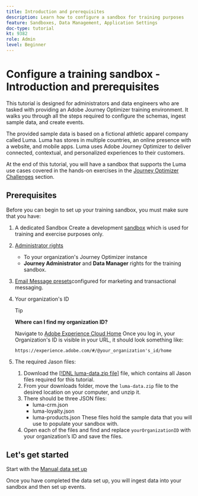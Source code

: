 ```yaml
---
title: Introduction and prerequisites
description: Learn how to configure a sandbox for training purposes 
feature: Sandboxes, Data Management, Application Settings
doc-type: tutorial
kt: 9382
role: Admin
level: Beginner
---
```

# Configure a training sandbox - Introduction and prerequisites

This tutorial is designed for administrators and data engineers who are tasked with providing an Adobe Journey Optimizer training environment. It walks you through all the steps required to configure the schemas, ingest sample data, and create events.

The provided sample data is based on a fictional athletic apparel company called Luma. Luma has stores in multiple countries, an online presence with a website, and mobile apps. Luma uses Adobe Journey Optimizer to deliver connected, contextual, and personalized experiences to their customers.

At the end of this tutorial, you will have a sandbox that supports the Luma use cases covered in the hands-on exercises in the [Journey Optimizer Challenges](/help/challenges/introduction-and-pre-requisites.md) section.

## Prerequisites

Before you can begin to set up your training sandbox, you must make sure that you have:

1. A dedicated Sandbox
    Create a development [sandbox](https://experienceleague.adobe.com/docs/journey-optimizer-learn/tutorials/access-control/create-and-manage-sandboxes.html?lang=en) which is used for training and exercise purposes only.
2. [Administrator rights](https://experienceleague.adobe.com/docs/journey-optimizer-learn/tutorials/access-control/access-management.html?lang=en)
   * To your organization's Journey Optimizer instance
   * **Journey Administrator** and **Data Manager** rights for the training sandbox.
3. [Email Message presets](https://experienceleague.adobe.com/docs/journey-optimizer-learn/tutorials/channel-configuration/set-up-email-channel.html?lang=en)configured for marketing and transactional messaging.
4. Your organization's ID

   >[!TIP]
   >
   > **Where can I find my organization ID?**
   >
   > Navigate to [Adobe Experience Cloud Home](https://experience.adobe.com) Once you log in, your Organization's ID is visible in your URL, it should look something like:
   >
   > `https://experience.adobe.com/#/@your_organization's_id/home`
   >

5. The required Jason files:

   1. Download the [[!DNL luma-data.zip file]](/help/tutorial-configure-a-training-sandbox/assets/luma-data.zip) file, which contains all Jason files required for this tutorial.
   2. From your downloads folder, move the `luma-data.zip` file to the desired location on your computer, and unzip it.
   3. There should be three JSON files:
      * luma-crm.json
      * luma-loyalty.json
      * luma-products.json
      These files hold the sample data that you will use to populate your sandbox with.
   4. Open each of the files and find and replace `yourOrganizationID` with your organization’s ID and save the files.


## Let's get started

Start with the [Manual data set up](/help/tutorial-configure-a-training-sandbox/manual-data-set-up.md)

Once you have completed the data set up, you will ingest data into your sandbox and then set up events.
